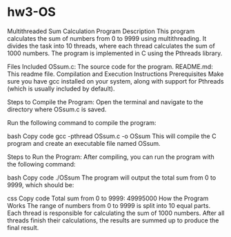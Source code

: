 # hw3-OS
Multithreaded Sum Calculation Program
Description
This program calculates the sum of numbers from 0 to 9999 using multithreading. It divides the task into 10 threads, where each thread calculates the sum of 1000 numbers. The program is implemented in C using the Pthreads library.

Files Included
OSsum.c: The source code for the program.
README.md: This readme file.
Compilation and Execution Instructions
Prerequisites
Make sure you have gcc installed on your system, along with support for Pthreads (which is usually included by default).

Steps to Compile the Program:
Open the terminal and navigate to the directory where OSsum.c is saved.

Run the following command to compile the program:

bash
Copy code
gcc -pthread OSsum.c -o OSsum
This will compile the C program and create an executable file named OSsum.

Steps to Run the Program:
After compiling, you can run the program with the following command:

bash
Copy code
./OSsum
The program will output the total sum from 0 to 9999, which should be:

css
Copy code
Total sum from 0 to 9999: 49995000
How the Program Works
The range of numbers from 0 to 9999 is split into 10 equal parts.
Each thread is responsible for calculating the sum of 1000 numbers.
After all threads finish their calculations, the results are summed up to produce the final result.
